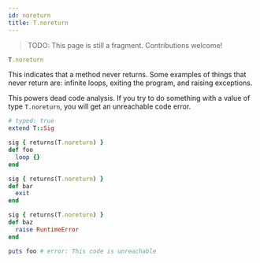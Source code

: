 ```yaml
---
id: noreturn
title: T.noreturn
---
```


> TODO: This page is still a fragment. Contributions welcome!

```ruby
T.noreturn
```

This indicates that a method never returns. Some examples of things that never return are: infinite loops, exiting the
program, and raising exceptions.

This powers dead code analysis. If you try to do something with a value of type `T.noreturn`, you will get an
unreachable code error.

```ruby
# typed: true
extend T::Sig

sig { returns(T.noreturn) }
def foo
  loop {}
end

sig { returns(T.noreturn) }
def bar
  exit
end

sig { returns(T.noreturn) }
def baz
  raise RuntimeError
end

puts foo # error: This code is unreachable
```
